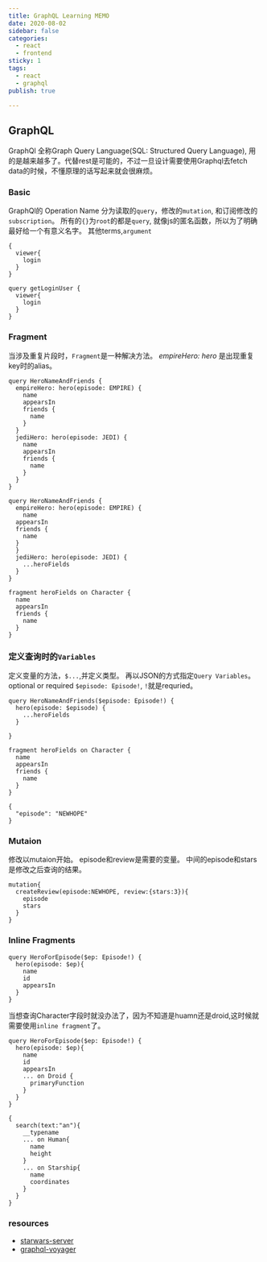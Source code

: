 ```yaml
---
title: GraphQL Learning MEMO
date: 2020-08-02
sidebar: false
categories:
  - react
  - frontend
sticky: 1
tags:
  - react
  - graphql
publish: true

---
```


## GraphQL

GraphQl 全称Graph Query Language(SQL: Structured Query Language), 用的是越来越多了。代替rest是可能的，不过一旦设计需要使用Graphql去fetch data的时候，不懂原理的话写起来就会很麻烦。

### Basic

GraphQl的 Operation Name 分为读取的`query`，修改的`mutation`, 和订阅修改的`subscription`。
所有的`{}`为`root`的都是`query`, 就像js的匿名函数，所以为了明确最好给一个有意义名字。
其他terms,`argument`
```
{
  viewer{
    login
  }
}
```

```
query getLoginUser {
  viewer{
    login
  }
}
```

### Fragment

当涉及重复片段时，`Fragment`是一种解决方法。
*empireHero: hero* 是出现重复key时的alias。

```
query HeroNameAndFriends {
  empireHero: hero(episode: EMPIRE) {
    name
    appearsIn
    friends {
      name
    }
  }
  jediHero: hero(episode: JEDI) {
    name
    appearsIn
    friends {
      name
    }
  }
}
```
```
query HeroNameAndFriends {
  empireHero: hero(episode: EMPIRE) {
    name
  appearsIn
  friends {
    name
  }
  }
  jediHero: hero(episode: JEDI) {
    ...heroFields
  }
}

fragment heroFields on Character {
  name
  appearsIn
  friends {
    name
  }
}

```

### 定义查询时的`Variables`

定义变量的方法，`$...`,并定义类型。
再以JSON的方式指定`Query Variables`。
optional or required `$episode: Episode!`, `!`就是requried。

```
query HeroNameAndFriends($episode: Episode!) {
  hero(episode: $episode) {
    ...heroFields
  }

}

fragment heroFields on Character {
  name
  appearsIn
  friends {
    name
  }
}
```
```
{
  "episode": "NEWHOPE"
}
```

### Mutaion

修改以mutaion开始。
episode和review是需要的变量。
中间的episode和stars是修改之后查询的结果。

```
mutation{
  createReview(episode:NEWHOPE, review:{stars:3}){
    episode
    stars
  }
}
```

### Inline Fragments
```
query HeroForEpisode($ep: Episode!) {
  hero(episode: $ep){
    name
    id
    appearsIn
  }
}
```
当想查询Character字段时就没办法了，因为不知道是huamn还是droid,这时候就需要使用`inline fragment`了。
```
query HeroForEpisode($ep: Episode!) {
  hero(episode: $ep){
    name
    id
    appearsIn
    ... on Droid {
      primaryFunction
    }
  }
}
```

```
{
  search(text:"an"){
    __typename
    ... on Human{
      name
      height
    }
    ... on Starship{
      name
      coordinates
    }
  }
}
```



### resources
 - [starwars-server](https://github.com/apollographql/starwars-server)
 - [graphql-voyager](https://github.com/APIs-guru/graphql-voyager)

